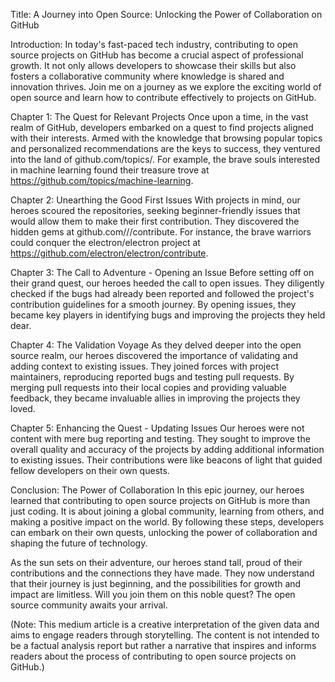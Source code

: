 Title: A Journey into Open Source: Unlocking the Power of Collaboration on GitHub

Introduction:
In today's fast-paced tech industry, contributing to open source projects on GitHub has become a crucial aspect of professional growth. It not only allows developers to showcase their skills but also fosters a collaborative community where knowledge is shared and innovation thrives. Join me on a journey as we explore the exciting world of open source and learn how to contribute effectively to projects on GitHub.

Chapter 1: The Quest for Relevant Projects
Once upon a time, in the vast realm of GitHub, developers embarked on a quest to find projects aligned with their interests. Armed with the knowledge that browsing popular topics and personalized recommendations are the keys to success, they ventured into the land of github.com/topics/<topic>. For example, the brave souls interested in machine learning found their treasure trove at https://github.com/topics/machine-learning.

Chapter 2: Unearthing the Good First Issues
With projects in mind, our heroes scoured the repositories, seeking beginner-friendly issues that would allow them to make their first contribution. They discovered the hidden gems at github.com/<owner>/<repository>/contribute. For instance, the brave warriors could conquer the electron/electron project at https://github.com/electron/electron/contribute.

Chapter 3: The Call to Adventure - Opening an Issue
Before setting off on their grand quest, our heroes heeded the call to open issues. They diligently checked if the bugs had already been reported and followed the project's contribution guidelines for a smooth journey. By opening issues, they became key players in identifying bugs and improving the projects they held dear.

Chapter 4: The Validation Voyage
As they delved deeper into the open source realm, our heroes discovered the importance of validating and adding context to existing issues. They joined forces with project maintainers, reproducing reported bugs and testing pull requests. By merging pull requests into their local copies and providing valuable feedback, they became invaluable allies in improving the projects they loved.

Chapter 5: Enhancing the Quest - Updating Issues
Our heroes were not content with mere bug reporting and testing. They sought to improve the overall quality and accuracy of the projects by adding additional information to existing issues. Their contributions were like beacons of light that guided fellow developers on their own quests.

Conclusion: The Power of Collaboration
In this epic journey, our heroes learned that contributing to open source projects on GitHub is more than just coding. It is about joining a global community, learning from others, and making a positive impact on the world. By following these steps, developers can embark on their own quests, unlocking the power of collaboration and shaping the future of technology.

As the sun sets on their adventure, our heroes stand tall, proud of their contributions and the connections they have made. They now understand that their journey is just beginning, and the possibilities for growth and impact are limitless. Will you join them on this noble quest? The open source community awaits your arrival.

(Note: This medium article is a creative interpretation of the given data and aims to engage readers through storytelling. The content is not intended to be a factual analysis report but rather a narrative that inspires and informs readers about the process of contributing to open source projects on GitHub.)